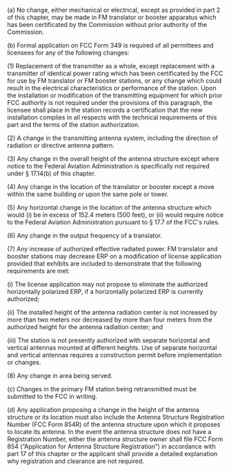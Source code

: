 (a) No change, either mechanical or electrical, except as provided in part 2 of this chapter, may be made in FM translator or booster apparatus which has been certificated by the Commission without prior authority of the Commission.

(b) Formal application on FCC Form 349 is required of all permittees and licensees for any of the following changes:

(1) Replacement of the transmitter as a whole, except replacement with a transmitter of identical power rating which has been certificated by the FCC for use by FM translator or FM booster stations, or any change which could result in the electrical characteristics or performance of the station. Upon the installation or modification of the transmitting equipment for which prior FCC authority is not required under the provisions of this paragraph, the licensee shall place in the station records a certification that the new installation complies in all respects with the technical requirements of this part and the terms of the station authorization.

(2) A change in the transmitting antenna system, including the direction of radiation or directive antenna pattern.

(3) Any change in the overall height of the antenna structure except where notice to the Federal Aviation Administration is specifically not required under § 17.14(b) of this chapter.

(4) Any change in the location of the translator or booster except a move within the same building or upon the same pole or tower.

(5) Any horizontal change in the location of the antenna structure which would (i) be in excess of 152.4 meters (500 feet), or (ii) would require notice to the Federal Aviation Administration pursuant to § 17.7 of the FCC's rules.

(6) Any change in the output frequency of a translator.

(7) Any increase of authorized effective radiated power. FM translator and booster stations may decrease ERP on a modification of license application provided that exhibits are included to demonstrate that the following requirements are met:

(i) The license application may not propose to eliminate the authorized horizontally polarized ERP, if a horizontally polarized ERP is currently authorized;

(ii) The installed height of the antenna radiation center is not increased by more than two meters nor decreased by more than four meters from the authorized height for the antenna radiation center; and

(iii) The station is not presently authorized with separate horizontal and vertical antennas mounted at different heights. Use of separate horizontal and vertical antennas requires a construction permit before implementation or changes.

(8) Any change in area being served.

(c) Changes in the primary FM station being retransmitted must be submitted to the FCC in writing.

(d) Any application proposing a change in the height of the antenna structure or its location must also include the Antenna Structure Registration Number (FCC Form 854R) of the antenna structure upon which it proposes to locate its antenna. In the event the antenna structure does not have a Registration Number, either the antenna structure owner shall file FCC Form 854 (“Application for Antenna Structure Registration”) in accordance with part 17 of this chapter or the applicant shall provide a detailed explanation why registration and clearance are not required.

